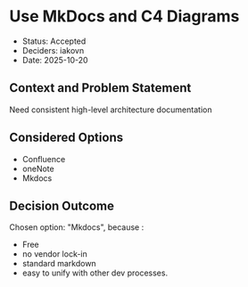 # Use MkDocs and C4 Diagrams

* Status: Accepted
* Deciders: iakovn
* Date: 2025-10-20

## Context and Problem Statement

Need consistent high-level architecture documentation

## Considered Options

* Confluence
* oneNote
* Mkdocs

## Decision Outcome

Chosen option: "Mkdocs", because :

- Free
- no vendor lock-in
- standard markdown
- easy to unify with other dev processes.
